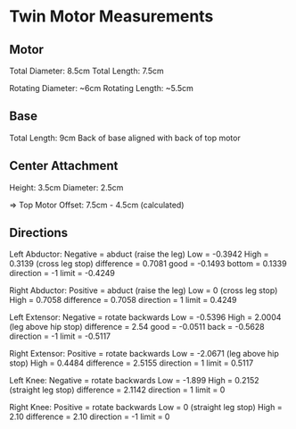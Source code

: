 # Twin Motor Measurements

## Motor

Total Diameter: 8.5cm
Total Length: 7.5cm

Rotating Diameter: ~6cm
Rotating Length: ~5.5cm

## Base

Total Length: 9cm
Back of base aligned with back of top motor

## Center Attachment

Height: 3.5cm
Diameter: 2.5cm

=> Top Motor Offset: 7.5cm - 4.5cm (calculated)

## Directions

Left Abductor:
Negative = abduct (raise the leg)
Low = -0.3942
High = 0.3139 (cross leg stop)
difference = 0.7081
good = -0.1493
bottom = 0.1339
direction = -1
limit = -0.4249

Right Abductor:
Positive = abduct (raise the leg)
Low = 0 (cross leg stop)
High = 0.7058
difference = 0.7058
direction = 1
limit = 0.4249

Left Extensor:
Negative = rotate backwards
Low = -0.5396
High = 2.0004 (leg above hip stop)
difference = 2.54
good = -0.0511
back = -0.5628
direction = -1
limit = -0.5117

Right Extensor:
Positive = rotate backwards
Low = -2.0671 (leg above hip stop)
High = 0.4484
difference = 2.5155
direction = 1
limit = 0.5117

Left Knee:
Negative = rotate backwards
Low = -1.899
High = 0.2152 (straight leg stop)
difference = 2.1142
direction = 1
limit = 0

Right Knee:
Positive = rotate backwards
Low = 0 (straight leg stop)
High = 2.10
difference = 2.10
direction = -1
limit = 0
